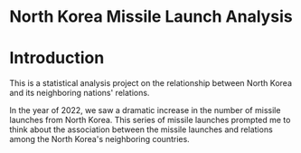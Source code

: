 # North Korea Missile Launch Analysis

# Introduction

This is a statistical analysis project on the relationship between North Korea and its neighboring nations' relations.

In the year of 2022, we saw a dramatic increase in the number of missile launches from North Korea. 
This series of missile launches prompted me to think about the association between the missile launches and relations among the North Korea's neighboring countries. 
